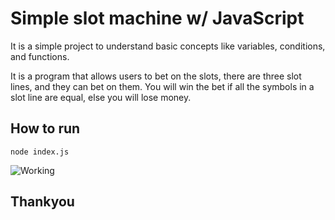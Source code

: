 # Simple slot machine w/  JavaScript

It is a simple project to understand basic concepts like variables, conditions, and functions.

It is a program that allows users to bet on the slots, there are three slot lines, and they can bet on them. You will win the bet if all the symbols in a slot line are equal, else you will lose money.

## How to run

```node index.js```

![Working](working.png)

## Thankyou
